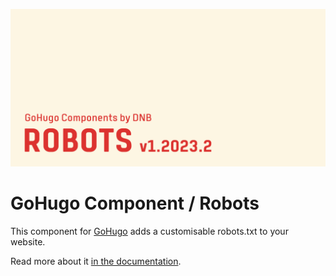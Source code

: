 ![](../../documentation/hugo-robots/header-card.png)

# GoHugo Component / Robots

This component for [GoHugo](https://gohugo.io/) adds a customisable robots.txt to your website.

Read more about it [in the documentation](https://kollitsch.dev/components/hugo-robots/).
